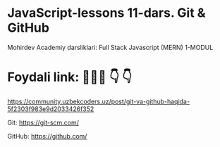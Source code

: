 # JavaScript-lessons 11-dars. Git & GitHub
Mohirdev Academiy darsliklari: Full Stack Javascript (MERN) 1-MODUL

# Foydali link:  👨🏻‍💻  👇  👇 
https://community.uzbekcoders.uz/post/git-va-github-haqida-5f2303f983e9d2033426f352

Git: https://git-scm.com/

GitHub: https://github.com/
